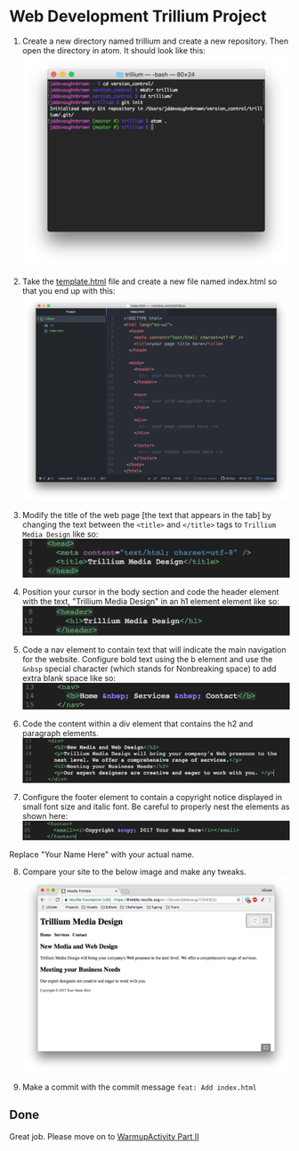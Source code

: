 # Web Development Trillium Project

1. Create a new directory named trillium and create a new repository. Then open the directory in atom. It should look like this: 
![New Project](images/terminal_commands.png)

2. Take the [template.html](./template.html) file and create a new file named index.html so that you end up with this:
![Template](images/template.png)

3. Modify the title of the web page [the text that appears in the tab] by changing the text between the `<title>` and `</title>` tags to `Trillium Media Design` like so: 
![Title](images/title.png)

4. Position your cursor in the body section and code the header element with the text, "Trillium Media Design" in an h1 element element like so: <br>
![Header](images/header.png)

5. Code a nav element to contain text that will indicate the main navigation for the website. Configure bold text using the b element and use the `&nbsp` special character (which stands for Nonbreaking space) to add extra blank space like so: <br>
![Nav Bar](images/nav.png)

6. Code the content within a div element that contains the h2 and paragraph elements. 
![Content](images/content.png)

7. Configure the footer element to contain a copyright notice displayed in small font size and italic font. Be careful to properly nest the elements as shown here: 
![Footer](images/footer.png)

Replace "Your Name Here" with your actual name. 

8. Compare your site to the below image and make any tweaks. 
![Trillium Initial](images/trilliumInitial.png)

9. Make a commit with the commit message `feat: Add index.html`

## Done

Great job. Please move on to [WarmupActivity Part II](../warmupActivityPartII)
